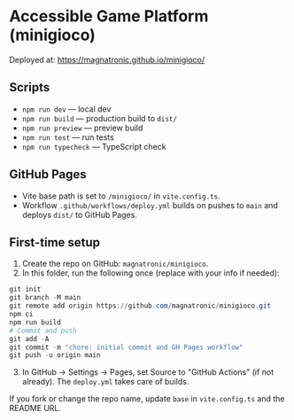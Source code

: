 # Accessible Game Platform (minigioco)

Deployed at: https://magnatronic.github.io/minigioco/

## Scripts
- `npm run dev` — local dev
- `npm run build` — production build to `dist/`
- `npm run preview` — preview build
- `npm run test` — run tests
- `npm run typecheck` — TypeScript check

## GitHub Pages
- Vite base path is set to `/minigioco/` in `vite.config.ts`.
- Workflow `.github/workflows/deploy.yml` builds on pushes to `main` and deploys `dist/` to GitHub Pages.

## First-time setup
1. Create the repo on GitHub: `magnatronic/minigioco`.
2. In this folder, run the following once (replace with your info if needed):

```powershell
git init
git branch -M main
git remote add origin https://github.com/magnatronic/minigioco.git
npm ci
npm run build
# Commit and push
git add -A
git commit -m "chore: initial commit and GH Pages workflow"
git push -u origin main
```

3. In GitHub → Settings → Pages, set Source to "GitHub Actions" (if not already). The `deploy.yml` takes care of builds.

If you fork or change the repo name, update `base` in `vite.config.ts` and the README URL.
